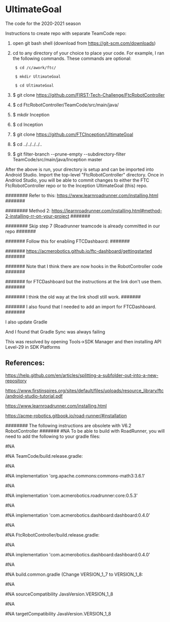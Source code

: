 # UltimateGoal
The code for the 2020-2021 season


Instructions to create repo with separate TeamCode repo:

1) open git bash shell (download from https://git-scm.com/downloads) 
  
2) cd to any directory of your choice to place your code.  For example, I ran the following commands.  These commands are optional:

        $ cd /c/awork/ftc/

        $ mkdir UltimateGoal

        $ cd UltimateGoal



 
3) $ git clone https://github.com/FIRST-Tech-Challenge/FtcRobotController
4) $ cd FtcRobotController/TeamCode/src/main/java/
5) $ mkdir Inception
6) $ cd Inception
7) $ git clone https://github.com/FTCInception/UltimateGoal
8) $ cd ../../../../..
9) $ git filter-branch --prune-empty --subdirectory-filter TeamCode/src/main/java/Inception master


After the above is run, your directory is setup and can be imported into Android Studio.  Import the top-level "FtcRobotController" directory. Once in Andriod Studio, you will be able to commit changes to either the FTC FtcRobotController repo or to the Inception UltimateGoal (this) repo.


########   Refer to this: https://www.learnroadrunner.com/installing.html  #######

########   Method 2: https://learnroadrunner.com/installing.html#method-2-installing-rr-on-your-project #######

######## Skip step 7 (Roadrunner teamcode is already committed in our repo #######



####### Follow this for enabling FTCDashbaord:                             #######

####### https://acmerobotics.github.io/ftc-dashboard/gettingstarted        #######

####### Note that I think there are now hooks in the RobotController code  #######

####### for FTCDashboard but the instructions at the link don't use them.  #######

####### I think the old way at the link shodl still work.                  #######

####### I also found that I needed to add an import for FTCDashboard.      #######


I also update Gradle

And I found that Gradle Sync was always failing

This was resolved by opening Tools->SDK Manager and then installing API Level-29 in SDK Platforms

## References:

https://help.github.com/en/articles/splitting-a-subfolder-out-into-a-new-repository

https://www.firstinspires.org/sites/default/files/uploads/resource_library/ftc/android-studio-tutorial.pdf

https://www.learnroadrunner.com/installing.html

https://acme-robotics.gitbook.io/road-runner/#installation



######## The following instructions are obsolete with V6.2 RobotController #######
#NA To be able to build with RoadRunner, you will need to add the following to your gradle files:

#NA 

#NA     TeamCode/build.release.gradle:

#NA 

#NA         implementation 'org.apache.commons:commons-math3:3.6.1'

#NA 

#NA         implementation 'com.acmerobotics.roadrunner:core:0.5.3'

#NA 

#NA         implementation 'com.acmerobotics.dashboard:dashboard:0.4.0'

#NA 

#NA     FtcRobotController/build.release.gradle:

#NA 

#NA         implementation 'com.acmerobotics.dashboard:dashboard:0.4.0'

#NA 

#NA     build.common.gradle (Change VERSION_1_7 to VERSION_1_8:

#NA 

#NA          sourceCompatibility JavaVersion.VERSION_1_8

#NA 

#NA          targetCompatibility JavaVersion.VERSION_1_8

